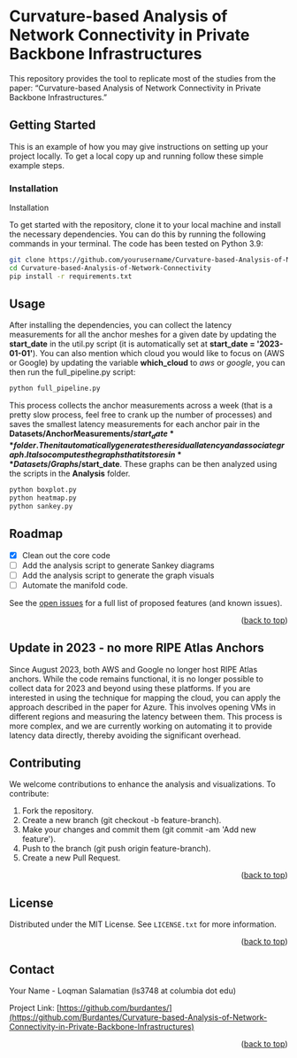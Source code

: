 # Curvature-based Analysis of Network Connectivity in Private Backbone Infrastructures

This repository provides the tool to replicate most of the studies from the paper: “Curvature-based Analysis of Network Connectivity in Private Backbone Infrastructures.”



<!-- GETTING STARTED -->
## Getting Started

This is an example of how you may give instructions on setting up your project locally.
To get a local copy up and running follow these simple example steps.

### Installation
Installation

To get started with the repository, clone it to your local machine and install the necessary dependencies. You can do this by running the following commands in your terminal. The code has been tested on Python 3.9:

```sh
git clone https://github.com/yourusername/Curvature-based-Analysis-of-Network-Connectivity.git
cd Curvature-based-Analysis-of-Network-Connectivity
pip install -r requirements.txt
```


<!-- USAGE EXAMPLES -->
## Usage

After installing the dependencies, you can collect the latency measurements for all the anchor meshes for a given date by updating the **start_date** in the util.py script (it is automatically set at **start_date = '2023-01-01'**). You can also mention which cloud you would like to focus on (AWS or Google) by updating the variable **which_cloud** to *aws* or *google*, you can then run the full_pipeline.py script: 

```sh
python full_pipeline.py
```
This process collects the anchor measurements across a week (that is a pretty slow process, feel free to crank up the number of processes) and saves the smallest latency measurements for each anchor pair in the **Datasets/AnchorMeasurements/$start_date** folder. Then it automatically generates the residual latency and associate graph. It also computes the graphs that it stores in **Datasets/Graphs/$start_date**. These graphs can be then analyzed using the scripts in the **Analysis** folder.

```sh
python boxplot.py
python heatmap.py
python sankey.py
```

<!-- ROADMAP -->
## Roadmap

- [x] Clean out the core code
- [ ] Add the analysis script to generate Sankey diagrams
- [ ] Add the analysis script to generate the graph visuals
- [ ] Automate the manifold code.

See the [open issues](https://github.com/othneildrew/Best-README-Template/issues) for a full list of proposed features (and known issues).

<p align="right">(<a href="#readme-top">back to top</a>)</p>


## Update in 2023 - no more RIPE Atlas Anchors

Since August 2023, both AWS and Google no longer host RIPE Atlas anchors. While the code remains functional, it is no longer possible to collect data for 2023 and beyond using these platforms. If you are interested in using the technique for mapping the cloud, you can apply the approach described in the paper for Azure. This involves opening VMs in different regions and measuring the latency between them. This process is more complex, and we are currently working on automating it to provide latency data directly, thereby avoiding the significant overhead.

<!-- CONTRIBUTING -->
## Contributing

We welcome contributions to enhance the analysis and visualizations. To contribute:

1.	Fork the repository.
2. Create a new branch (git checkout -b feature-branch).
3.	Make your changes and commit them (git commit -am 'Add new feature'). 
4. Push to the branch (git push origin feature-branch). 
5. Create a new Pull Request.

<p align="right">(<a href="#readme-top">back to top</a>)</p>



<!-- LICENSE -->
## License

Distributed under the MIT License. See `LICENSE.txt` for more information.

<p align="right">(<a href="#readme-top">back to top</a>)</p>



<!-- CONTACT -->
## Contact

Your Name - Loqman Salamatian (ls3748 at columbia dot edu)

Project Link: [https://github.com/burdantes/](https://github.com/Burdantes/Curvature-based-Analysis-of-Network-Connectivity-in-Private-Backbone-Infrastructures)

<p align="right">(<a href="#readme-top">back to top</a>)</p>
